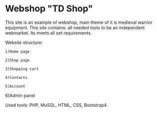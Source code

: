 # Webshop "TD Shop"
This site is an example of webshop, main theme of it is medieval warrior equipment. 
This site contains: all needed tools to be an independent webmarket. Its meets all set requirements.

Website structure:

 	1)Home page 
 
 	2)Shop page
 
 	3)Shopping cart
 
 	4)Contacts
 
 	5)Account 
  
  6)Admin panel

Used tools: PHP, MuSQL,  HTML,  CSS, Bootstrap4.
